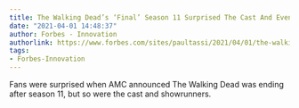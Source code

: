 ```yaml
---
title: The Walking Dead’s ‘Final’ Season 11 Surprised The Cast And Even The Showrunners
date: "2021-04-01 14:48:37"
author: Forbes - Innovation
authorlink: https://www.forbes.com/sites/paultassi/2021/04/01/the-walking-deads-final-season-11-surprised-the-cast-and-even-the-showrunners/
tags:
- Forbes-Innovation
---
```

Fans were surprised when AMC announced The Walking Dead was ending after season 11, but so were the cast and showrunners.
